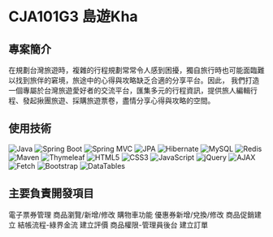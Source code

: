# CJA101G3 島遊Kha

## 專案簡介
在規劃台灣旅遊時，複雜的行程規劃常常令人感到困擾，獨自旅行時也可能面臨難以找到旅伴的窘境，旅途中的心得與攻略缺乏合適的分享平台。因此，
我們打造一個專屬於台灣旅遊愛好者的交流平台，匯集多元的行程資訊，提供旅人編輯行程、發起揪團旅遊、採購旅遊票卷，盡情分享心得與攻略的空間。

## 使用技術
![Java](https://img.shields.io/badge/-Java-007396?logo=java&logoColor=white&style=flat-square)
![Spring Boot](https://img.shields.io/badge/-Spring_Boot-6DB33F?logo=spring-boot&logoColor=white&style=flat-square)
![Spring MVC](https://img.shields.io/badge/-Spring_MVC-6DB33F?logo=spring&logoColor=white&style=flat-square)
![JPA](https://img.shields.io/badge/-JPA-59666C?logo=hibernate&logoColor=white&style=flat-square)
![Hibernate](https://img.shields.io/badge/-Hibernate-59666C?logo=hibernate&logoColor=white&style=flat-square)
![MySQL](https://img.shields.io/badge/-MySQL-4479A1?logo=mysql&logoColor=white&style=flat-square)
![Redis](https://img.shields.io/badge/-Redis-DC382D?logo=redis&logoColor=white&style=flat-square)
![Maven](https://img.shields.io/badge/-Maven-C71A36?logo=apachemaven&logoColor=white&style=flat-square)
![Thymeleaf](https://img.shields.io/badge/-Thymeleaf-005F0F?logo=thymeleaf&logoColor=white&style=flat-square)
![HTML5](https://img.shields.io/badge/-HTML5-E34F26?logo=html5&logoColor=white&style=flat-square)
![CSS3](https://img.shields.io/badge/-CSS3-1572B6?logo=css3&logoColor=white&style=flat-square)
![JavaScript](https://img.shields.io/badge/-JavaScript-F7DF1E?logo=javascript&logoColor=black&style=flat-square)
![jQuery](https://img.shields.io/badge/-jQuery-0769AD?logo=jquery&logoColor=white&style=flat-square)
![AJAX](https://img.shields.io/badge/-AJAX-0081CB?logo=jquery&logoColor=white&style=flat-square)
![Fetch](https://img.shields.io/badge/-Fetch-000000?logo=javascript&logoColor=white&style=flat-square)
![Bootstrap](https://img.shields.io/badge/-Bootstrap-7952B3?logo=bootstrap&logoColor=white&style=flat-square)
![DataTables](https://img.shields.io/badge/-DataTables-1E90FF?logo=databricks&logoColor=white&style=flat-square)


## 主要負責開發項目
電⼦票券管理
商品瀏覽/新增/修改
購物⾞功能
優惠券新增/兌換/修改
商品促銷建⽴
結帳流程-綠界⾦流
建⽴評價
商品權限-管理員後台
建⽴訂單

